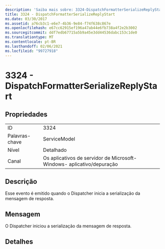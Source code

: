 ```yaml
---
description: 'Saiba mais sobre: 3324-DispatchFormatterSerializeReplyStart'
title: 3324 - DispatchFormatterSerializeReplyStart
ms.date: 03/30/2017
ms.assetid: a76cb3c1-e6e7-4b36-9e84-f74f638c867e
ms.openlocfilehash: e67cc62915ef196a47ab44e6fb738a4f2e2b3002
ms.sourcegitcommit: ddf7edb67715a5b9a45e3dd44536dabc153c1de0
ms.translationtype: MT
ms.contentlocale: pt-BR
ms.lasthandoff: 02/06/2021
ms.locfileid: "99727918"
---
```

# <a name="3324---dispatchformatterserializereplystart"></a>3324 - DispatchFormatterSerializeReplyStart

## <a name="properties"></a>Propriedades  
  
|||  
|-|-|  
|ID|3324|  
|Palavras-chave|ServiceModel|  
|Nível|Detalhado|  
|Canal|Os aplicativos de servidor de Microsoft-Windows- aplicativo/depuração|  
  
## <a name="description"></a>Descrição  

 Esse evento é emitido quando o Dispatcher inicia a serialização da mensagem de resposta.  
  
## <a name="message"></a>Mensagem  

 O Dispatcher iniciou a serialização da mensagem de resposta.  
  
## <a name="details"></a>Detalhes
